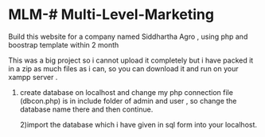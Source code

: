 # MLM-# Multi-Level-Marketing
Build this website for a company named Siddhartha Agro , using php and boostrap template  within 2 month

This was a big project so i cannot upload it completely but i have packed it in a zip as much files as i can, so you can download it and run on your xampp server .
1) create database on localhost and change my php connection file (dbcon.php) is in include folder of admin and user , so change the database name there and then continue.

   2)import the database which i have given in sql form into your localhost.
